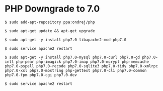 # PHP Downgrade to 7.0

    $ sudo add-apt-repository ppa:ondrej/php

    $ sudo apt-get update && apt-get upgrade

    $ sudo apt-get -y install php7.0 libapache2-mod-php7.0

    $ sudo service apache2 restart

    $ sudo apt-get -y install php7.0-mysql php7.0-curl php7.0-gd php7.0-intl php-pear php-imagick php7.0-imap php7.0-mcrypt php-memcache php7.0-pspell php7.0-recode php7.0-sqlite3 php7.0-tidy php7.0-xmlrpc php7.0-xsl php7.0-mbstring php-gettext php7.0-cli php7.0-common php7.0-fpm php7.0-cgi php7.0-dev

    $ sudo service apache2 restart
